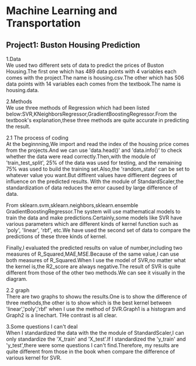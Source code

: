 # Machine Learning and Transportation
## Project1: Buston Housing Prediction

1.Data  
We used two different sets of data to predict the prices of Buston Housing.The first one which has 489 data points with 4 variables each comes with the project.The name is housing.csv.The other which has 506 data points with 14 variables each comes from the textbook.The name is housing.data.

2.Methods  
We use three methods of Regression which had been listed below:SVR,KNeighborsRegressor,GradientBoostingRegressor.From the textbook's explanation,these three methods are quite accurate in predicting the result.

2.1 The process of coding  
At the beginnning,We import and read the index of the housing price comes from the projects.And we can use 'data.head()' and 'data.info()' to check whether the data were read correctly.Then,with the module of 'train_test_split', 25% of the data was used for testing, and the remaining 75% was used to build the training set.Also,the 'random_state' can be set to whatever value you want.But diffirent values have diffierent degrees of influence on the predicted results. With the module of StandardScaler,the standardization of data reduces the error caused by large difference of data.

From sklearn.svm,sklearn.neighbors,sklearn.ensemble GradientBoostingRegressor.The system will use mathematical models to train the data and  make predictions.Certainly,some models like SVR have various parameters which are different kinds of kernel function such as  'poly', 'linear', 'rbf', etc.We have used the second set of data to compare the predictions of these three kinds of kernel.

Finally,I evaluated the predicted results on value of number,including two measures of R_Squared,MAE,MSE.Because of the same value,I can use both measures of R_Squared.When I use the model of SVR,no matter what the kernel is,the R2_score are always negative.The result of SVR is quite different from those of the other two methods.We can see it visually in the diagram.

2.2 graph  
  There are two graphs to showu the results.One is to show the difference of three methods,the other is to show which is the best kernel between 'linear','poly','rbf' when I use the method of SVR.Graph1 is a histogram and Graph2 is a linechart. THe contrast is all clear.

3.Some questions I can't deal  
  When I standardized the data with the the module of StandardScaler,I can only standardize the 'X_train' and 'X_test'.If I standardized the 'y_train' and 'y_test',there were some questions I can't find.Therefore, my results are quite different from those in the book when compare the difference of various kernel for SVR.
